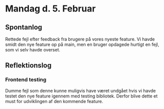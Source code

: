 # Mandag d. 5. Februar 

## Spontanlog 
Rettede fejl efter feedback fra brugere på vores nyeste feature. Vi havde smidt
den nye feature op på main, men en bruger opdagede hurtigt en fejl, som vi 
selv havde overset. 

## Reflektionslog 


### Frontend testing 
Dumme fejl som denne kunne muligvis have været undgået hvis vi havde testet
den nye feature igennem med testing bibliotek. Derfor blive dette et must for
udviklingen af den kommende feature. 

